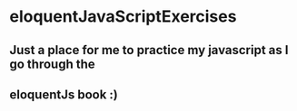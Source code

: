 # eloquentJavaScriptExercises

## Just a place for me to practice my javascript as I go through the
## eloquentJs book :)
